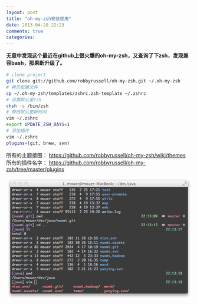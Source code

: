 ```yaml
---
layout: post
title: "oh-my-zsh安装使用"
date: 2013-04-20 22:23
comments: true
categories: 
---
```


**无意中发现这个最近在github上很火爆的oh-my-zsh，又查询了下zsh，发现兼容bash，那果断升级了。**

```sh
# clone project
git clone git://github.com/robbyrussell/oh-my-zsh.git ~/.oh-my-zsh 
# 拷贝配置文件
cp ~/.oh-my-zsh/templates/zshrc.zsh-template ~/.zshrc 
# 设置默认是zsh
chsh -s /bin/zsh
# 修改默认更新时间
vim ~/.zshrc
export UPDATE_ZSH_DAYS=1
# 添加插件
vim ~/.zshrc
plugins=(git, brew, svn)
```

所有的主题接图： <https://github.com/robbyrussell/oh-my-zsh/wiki/themes>
所有的插件名字： <https://github.com/robbyrussell/oh-my-zsh/tree/master/plugins>

![demo](/images/blog/oh-my-zsh/demo.png)
